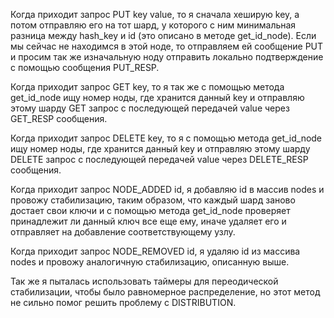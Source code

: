 Когда приходит запрос PUT key value, то я сначала хеширую key, а потом отправляю его на тот шард, у которого с ним минимальная разница между hash_key и id (это описано в методе get_id_node).
Если мы сейчас не находимся в этой ноде, то отправляем ей сообщение PUT и просим так же изначальную ноду отправить локально подтверждение с помощью сообщения PUT_RESP.

Когда приходит запрос GET key, то я так же с помощью метода get_id_node ищу номер ноды, где хранится данный key и отправляю этому шарду GET запрос с последующей передачей value через 
GET_RESP сообщения. 

Когда приходит запрос DELETE key, то я с помощью метода get_id_node ищу номер ноды, где хранится данный key и отправляю этому шарду DELETE запрос с последующей передачей value через 
DELETE_RESP сообщения. 

Когда приходит запрос NODE_ADDED id, я добавляю id в массив nodes и провожу стабилизацию, таким образом, что каждый шард заново достает свои ключи и с помощью метода get_id_node проверяет
принадлежит ли данный ключ все еще ему, иначе удаляет его и отправляет на добавление соответствующему узлу.

Когда приходит запрос NODE_REMOVED id, я удаляю id из массива nodes и провожу аналогичную стабилизацию, описанную выше.

Так же я пыталась использовать таймеры для переодической стабилизации, чтобы было равномерное распределение, но этот метод не сильно помог решить проблему с DISTRIBUTION.
